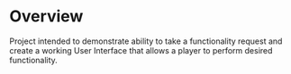 # Overview
Project intended to demonstrate ability to take a functionality request and create a working User Interface that allows a player to perform desired functionality.
